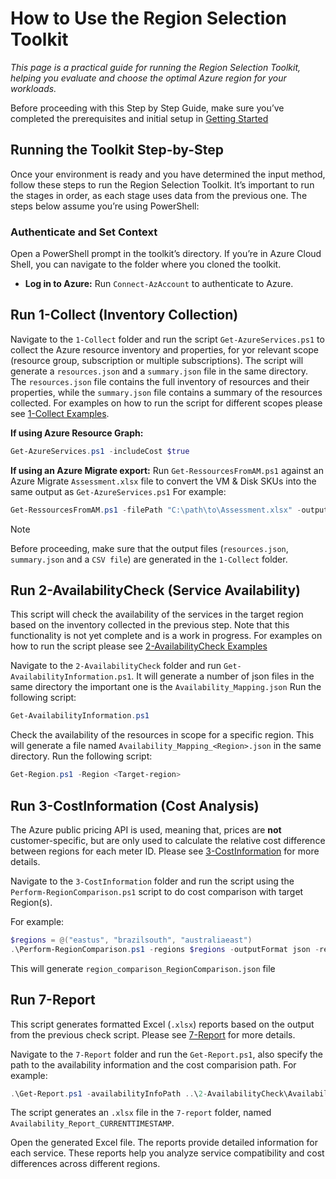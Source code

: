 # How to Use the Region Selection Toolkit

_This page is a practical guide for running the Region Selection Toolkit, helping you evaluate and choose the optimal Azure region for your workloads._

Before proceeding with this Step by Step Guide, make sure you’ve completed the prerequisites and initial setup in [Getting Started](https://github.com/Azure/AzRegionSelection/wiki/Setup-and-Prerequisites)

## Running the Toolkit Step-by-Step
Once your environment is ready and you have determined the input method, follow these steps to run the Region Selection Toolkit. It’s important to run the stages in order, as each stage uses data from the previous one. The steps below assume you’re using PowerShell:

### Authenticate and Set Context
Open a PowerShell prompt in the toolkit’s directory. If you’re in Azure Cloud Shell, you can navigate to the folder where you cloned the toolkit.
- **Log in to Azure:** Run `Connect-AzAccount` to authenticate to Azure.

## Run 1-Collect (Inventory Collection)

Navigate to the `1-Collect` folder and run the script `Get-AzureServices.ps1` to collect the Azure resource inventory and properties, for yor relevant scope (resource group, subscription or multiple subscriptions). The script will generate a  `resources.json` and a `summary.json` file in the same directory. The `resources.json` file contains the full inventory of resources and their properties, while the `summary.json` file contains a summary of the resources collected. For examples on how to run the script for different scopes please see [1-Collect Examples](https://github.com/Azure/AzRegionSelection/wiki/1-Collect).

**If using Azure Resource Graph:** 

```powershell
Get-AzureServices.ps1 -includeCost $true
```

**If using an Azure Migrate export:** Run `Get-RessourcesFromAM.ps1` against an Azure Migrate `Assessment.xlsx` file to convert the VM & Disk SKUs into the same output as `Get-AzureServices.ps1` For example:

```powershell
Get-RessourcesFromAM.ps1 -filePath "C:\path\to\Assessment.xlsx" -outputFile "C:\path\to\summary.json"
```
> [!NOTE]
> Before proceeding, make sure that the output files (`resources.json`, `summary.json` and a `CSV file`) are generated in the `1-Collect` folder.

## Run 2-AvailabilityCheck (Service Availability)

This script will check the availability of the services in the target region based on the inventory collected in the previous step. Note that this functionality is not yet complete and is a work in progress. For examples on how to run the script please see [2-AvailabilityCheck Examples](https://github.com/Azure/AzRegionSelection/wiki/2-AvailabilityCheck)

Navigate to the `2-AvailabilityCheck` folder and run  `Get-AvailabilityInformation.ps1`. It will generate a number of json files in the same directory the important one is the `Availability_Mapping.json` Run the following script: 

```powershell
Get-AvailabilityInformation.ps1
```

Check the availability of the resources in scope for a specific region. This will generate a file named `Availability_Mapping_<Region>.json` in the same directory. Run the following script:

```powershell
Get-Region.ps1 -Region <Target-region>
```

## Run 3-CostInformation (Cost Analysis)

The Azure public pricing API is used, meaning that, prices are **not** customer-specific, but are only used to calculate the relative cost difference between regions for each meter ID. Please see [3-CostInformation](https://github.com/Azure/AzRegionSelection/wiki/3-CostInformation) for more details.

Navigate to the `3-CostInformation` folder and run the script using the `Perform-RegionComparison.ps1` script to do cost comparison with target Region(s). 

For example:
```powershell
$regions = @("eastus", "brazilsouth", "australiaeast")
.\Perform-RegionComparison.ps1 -regions $regions -outputFormat json -reso
```

This will generate `region_comparison_RegionComparison.json` file

## Run 7-Report

This script generates formatted Excel (`.xlsx`) reports based on the output from the previous check script. Please see [7-Report](https://github.com/Azure/AzRegionSelection/wiki/7-Report) for more details.


Navigate to the `7-Report` folder and run the `Get-Report.ps1`, also specify the path to the availability information and the cost comparision path. For example:

```powershell
.\Get-Report.ps1 -availabilityInfoPath ..\2-AvailabilityCheck\Availability_Mapping_<Region>.json -costComparisonPath ..\3-CostInformation\region_comparison_RegionComparison.json
```
The script generates an `.xlsx` file in the `7-report` folder, named `Availability_Report_CURRENTTIMESTAMP`.

Open the generated Excel file. The reports provide detailed information for each service. These reports help you analyze service compatibility and cost differences across different regions.







































